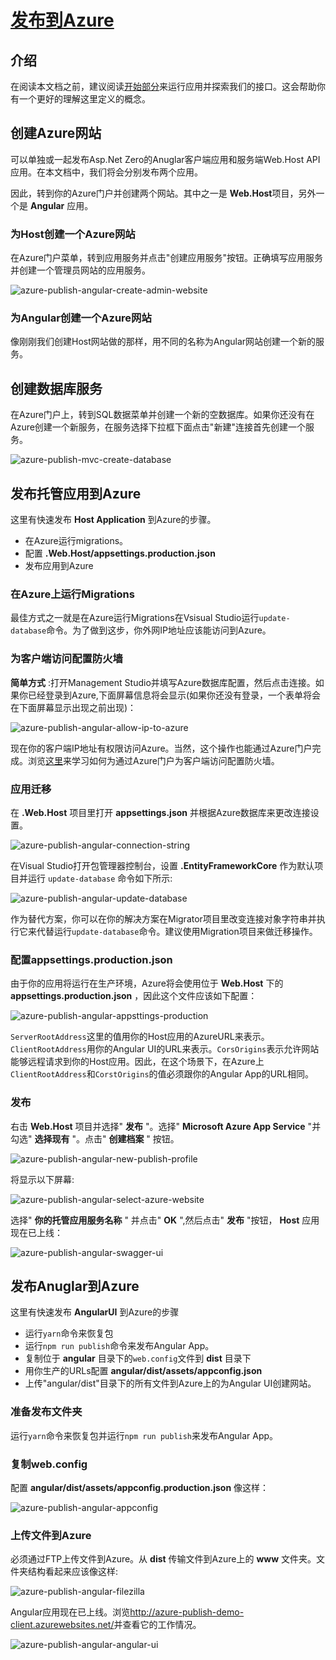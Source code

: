 # [发布到Azure](https://docs.aspnetzero.com/en/aspnet-core-angular/latest/Deployment-Angular-Publish-Azure)

## 介绍

在阅读本文档之前，建议阅读[开始部分](https://docs.aspnetzero.com/en/aspnet-core-angular/latest/Getting-Started-Angular)来运行应用并探索我们的接口。这会帮助你有一个更好的理解这里定义的概念。

## 创建Azure网站

可以单独或一起发布Asp.Net Zero的Anuglar客户端应用和服务端Web.Host API应用。在本文档中，我们将会分别发布两个应用。

因此，转到你的Azure门户并创建两个网站。其中之一是 **Web.Host**项目，另外一个是 **Angular** 应用。

### 为Host创建一个Azure网站

在Azure门户菜单，转到应用服务并点击"创建应用服务"按钮。正确填写应用服务并创建一个管理员网站的应用服务。

![azure-publish-angular-create-admin-website](/images/aspnetzero/azure-publish-angular-create-admin-website.png)

### 为Angular创建一个Azure网站

像刚刚我们创建Host网站做的那样，用不同的名称为Angular网站创建一个新的服务。

## 创建数据库服务

在Azure门户上，转到SQL数据菜单并创建一个新的空数据库。如果你还没有在Azure创建一个新服务，在服务选择下拉框下面点击"新建"连接首先创建一个服务。

![azure-publish-mvc-create-database](/images/aspnetzero/azure-publish-mvc-create-database.png)

## 发布托管应用到Azure

这里有快速发布 **Host Application** 到Azure的步骤。

- 在Azure运行migrations。
- 配置 **.Web.Host/appsettings.production.json**
- 发布应用到Azure

### 在Azure上运行Migrations

最佳方式之一就是在Azure运行Migrations在Vsisual Studio运行`update-database`命令。为了做到这步，你外网IP地址应该能访问到Azure。

### 为客户端访问配置防火墙

**简单方式** :打开Management Studio并填写Azure数据库配置，然后点击连接。如果你已经登录到Azure,下面屏幕信息将会显示(如果你还没有登录，一个表单将会在下面屏幕显示出现之前出现)：

![azure-publish-angular-allow-ip-to-azure](/images/aspnetzero/azure-publish-angular-allow-ip-to-azure.png)

现在你的客户端IP地址有权限访问Azure。当然，这个操作也能通过Azure门户完成。浏览[这里](https://docs.microsoft.com/en-us/azure/sql-database/sql-database-firewall-configure)来学习如何为通过Azure门户为客户端访问配置防火墙。

### 应用迁移

在 **.Web.Host** 项目里打开 **appsettings.json** 并根据Azure数据库来更改连接设置。

![azure-publish-angular-connection-string](/images/aspnetzero/azure-publish-angular-connection-string.png)

在Visual Studio打开包管理器控制台，设置 **.EntityFrameworkCore** 作为默认项目并运行 `update-database` 命令如下所示:

![azure-publish-angular-update-database](/images/aspnetzero/azure-publish-angular-update-database.png)

作为替代方案，你可以在你的解决方案在Migrator项目里改变连接对象字符串并执行它来代替运行`update-database`命令。建议使用Migration项目来做迁移操作。

### 配置appsettings.production.json

由于你的应用将运行在生产环境，Azure将会使用位于 **Web.Host** 下的 **appsettings.production.json** ，因此这个文件应该如下配置：

![azure-publish-angular-appsttings-production](/images/aspnetzero/azure-publish-angular-appsttings-production.png)

`ServerRootAddress`这里的值用你的Host应用的AzureURL来表示。`ClientRootAddress`用你的Angular UI的URL来表示。`CorsOrigins`表示允许网站能够远程请求到你的Host应用。因此，在这个场景下，在Azure上`ClientRootAddress`和`CorstOrigins`的值必须跟你的Angular App的URL相同。

### 发布

右击 **Web.Host** 项目并选择" **发布** "。选择" **Microsoft Azure App Service** "并勾选" **选择现有** "。点击" **创建档案** " 按钮。

![azure-publish-angular-new-publish-profile](/images/aspnetzero/azure-publish-angular-new-publish-profile.png)

将显示以下屏幕:

![azure-publish-angular-select-azure-website](/images/aspnetzero/azure-publish-angular-select-azure-website.png)

选择" **你的托管应用服务名称** " 并点击" **OK** ",然后点击" **发布** "按钮， **Host** 应用现在已上线：

![azure-publish-angular-swagger-ui](/images/aspnetzero/azure-publish-angular-swagger-ui.png)

## 发布Anuglar到Azure

这里有快速发布 **AngularUI** 到Azure的步骤

- 运行`yarn`命令来恢复包
- 运行`npm run publish`命令来发布Angular App。
- 复制位于 **angular** 目录下的`web.config`文件到 **dist** 目录下
- 用你生产的URLs配置 **angular/dist/assets/appconfig.json**
- 上传"angular/dist"目录下的所有文件到Azure上的为Angular UI创建网站。

### 准备发布文件夹

运行`yarn`命令来恢复包并运行`npm run publish`来发布Angular App。

### 复制web.config

配置 **angular/dist/assets/appconfig.production.json** 像这样：

![azure-publish-angular-appconfig](/images/aspnetzero/azure-publish-angular-appconfig.png)

### 上传文件到Azure

必须通过FTP上传文件到Azure。从 **dist** 传输文件到Azure上的 **www** 文件夹。文件夹结构看起来应该像这样:

![azure-publish-angular-filezilla](/images/aspnetzero/azure-publish-angular-filezilla.png)

Angular应用现在已上线。浏览<http://azure-publish-demo-client.azurewebsites.net/>并查看它的工作情况。

![azure-publish-angular-angular-ui](/images/aspnetzero/azure-publish-angular-angular-ui.png)
